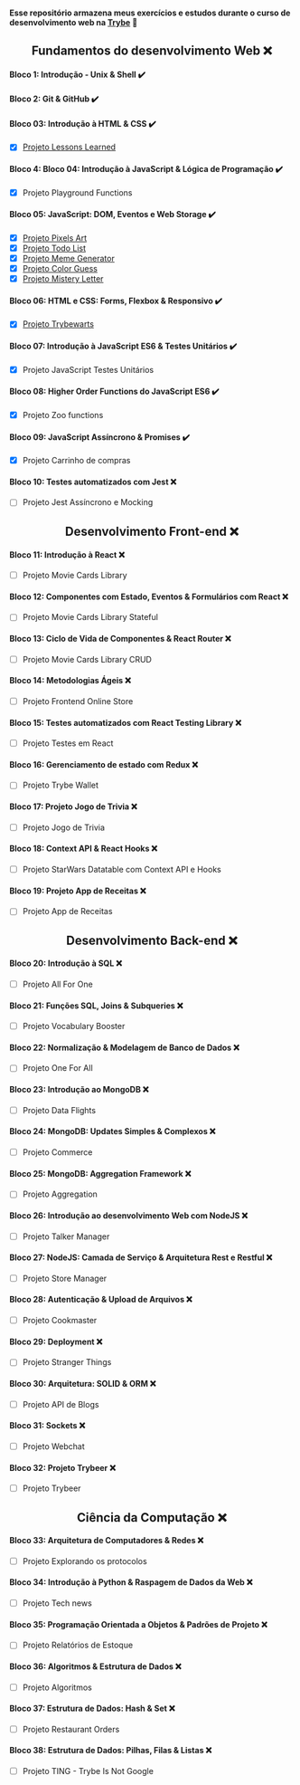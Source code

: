 #### Esse repositório armazena meus exercícios e estudos durante o curso de desenvolvimento web na [**Trybe**](https://www.betrybe.com/)  🚀️

<div align="center">

  ## Fundamentos do desenvolvimento Web ❌️

</div>

#### Bloco 1: Introdução - Unix & Shell ✔️

#### Bloco 2: Git & GitHub ✔️

#### Bloco 03: Introdução à HTML & CSS ✔️
- [x] [Projeto Lessons Learned](https://pauloeduardods.github.io/projects/lessons-learned/)

#### Bloco 4: Bloco 04: Introdução à JavaScript & Lógica de Programação ✔️
- [x] Projeto Playground Functions

#### Bloco 05: JavaScript: DOM, Eventos e Web Storage ✔️
- [x] [Projeto Pixels Art](https://pauloeduardods.github.io/projects/pixels-art/)
- [x] [Projeto Todo List](https://pauloeduardods.github.io/projects/todo-list/)
- [x] [Projeto Meme Generator](https://pauloeduardods.github.io/projects/meme-generator/)
- [x] [Projeto Color Guess](https://pauloeduardods.github.io/projects/color-guess/)
- [x] [Projeto Mistery Letter](https://pauloeduardods.github.io/projects/mistery-letter/)

#### Bloco 06: HTML e CSS: Forms, Flexbox & Responsivo ✔️
- [x] [Projeto Trybewarts](https://pauloeduardods.github.io/projects/trybewarts/)

#### Bloco 07: Introdução à JavaScript ES6 & Testes Unitários ✔️
- [x] Projeto JavaScript Testes Unitários

#### Bloco 08: Higher Order Functions do JavaScript ES6 ✔️
- [x] Projeto Zoo functions

#### Bloco 09: JavaScript Assíncrono & Promises ✔️
- [x] Projeto Carrinho de compras

#### Bloco 10: Testes automatizados com Jest ❌️
- [ ] Projeto Jest Assíncrono e Mocking

<div align="center">

  ## Desenvolvimento Front-end ❌️

</div>

#### Bloco 11: Introdução à React ❌️
- [ ] Projeto Movie Cards Library


#### Bloco 12: Componentes com Estado, Eventos & Formulários com React ❌️
- [ ] Projeto Movie Cards Library Stateful

#### Bloco 13: Ciclo de Vida de Componentes & React Router ❌️
- [ ] Projeto Movie Cards Library CRUD

#### Bloco 14: Metodologias Ágeis ❌️
- [ ] Projeto Frontend Online Store

#### Bloco 15: Testes automatizados com React Testing Library ❌️
- [ ] Projeto Testes em React

#### Bloco 16: Gerenciamento de estado com Redux ❌️
- [ ] Projeto Trybe Wallet

#### Bloco 17: Projeto Jogo de Trivia ❌️
- [ ] Projeto Jogo de Trivia

#### Bloco 18: Context API & React Hooks ❌️
- [ ] Projeto StarWars Datatable com Context API e Hooks

#### Bloco 19: Projeto App de Receitas ❌️
- [ ] Projeto App de Receitas

<div align="center">

  ## Desenvolvimento Back-end ❌️

</div>

#### Bloco 20: Introdução à SQL ❌️
- [ ] Projeto All For One

#### Bloco 21: Funções SQL, Joins & Subqueries ❌️
- [ ] Projeto Vocabulary Booster

#### Bloco 22: Normalização & Modelagem de Banco de Dados ❌️
- [ ] Projeto One For All

#### Bloco 23: Introdução ao MongoDB ❌️
- [ ] Projeto Data Flights

#### Bloco 24: MongoDB: Updates Simples & Complexos ❌️
- [ ] Projeto Commerce

#### Bloco 25: MongoDB: Aggregation Framework ❌️ 
- [ ] Projeto Aggregation

#### Bloco 26: Introdução ao desenvolvimento Web com NodeJS ❌️
- [ ] Projeto Talker Manager

#### Bloco 27: NodeJS: Camada de Serviço & Arquitetura Rest e Restful ❌️
- [ ] Projeto Store Manager

#### Bloco 28: Autenticação & Upload de Arquivos ❌️
- [ ] Projeto Cookmaster

#### Bloco 29: Deployment ❌️
- [ ] Projeto Stranger Things

#### Bloco 30: Arquitetura: SOLID & ORM ❌️
- [ ] Projeto API de Blogs

#### Bloco 31: Sockets ❌️
- [ ] Projeto Webchat

#### Bloco 32: Projeto Trybeer ❌️
- [ ] Projeto Trybeer

<div align="center">

  ## Ciência da Computação ❌️

</div>

#### Bloco 33: Arquitetura de Computadores & Redes ❌️
- [ ] Projeto Explorando os protocolos

#### Bloco 34: Introdução à Python & Raspagem de Dados da Web ❌️
- [ ] Projeto Tech news

#### Bloco 35: Programação Orientada a Objetos & Padrões de Projeto ❌️
- [ ] Projeto Relatórios de Estoque

#### Bloco 36: Algoritmos & Estrutura de Dados ❌️
- [ ] Projeto Algoritmos

#### Bloco 37: Estrutura de Dados: Hash & Set ❌️
- [ ] Projeto Restaurant Orders

#### Bloco 38: Estrutura de Dados: Pilhas, Filas & Listas ❌️
- [ ] Projeto TING - Trybe Is Not Google
